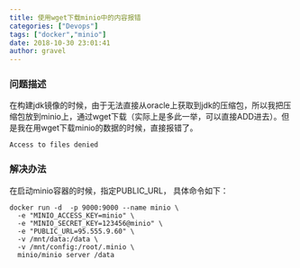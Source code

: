```yaml
---
title: 使用wget下载minio中的内容报错
categories: ["Devops"]
tags: ["docker","minio"]
date: 2018-10-30 23:01:41 
author: gravel
---
```


### 问题描述
在构建jdk镜像的时候，由于无法直接从oracle上获取到jdk的压缩包，所以我把压缩包放到minio上，通过wget下载（实际上是多此一举，可以直接ADD进去）。但是我在用wget下载minio的数据的时候，直接报错了。

<!--more-->

```
Access to files denied 
```
### 解决办法
在启动minio容器的时候，指定PUBLIC_URL，
具体命令如下：
```
docker run -d  -p 9000:9000 --name minio \
  -e "MINIO_ACCESS_KEY=minio" \
  -e "MINIO_SECRET_KEY=123456@minio" \
  -e "PUBLIC_URL=95.555.9.60" \
  -v /mnt/data:/data \
  -v /mnt/config:/root/.minio \
  minio/minio server /data
```
